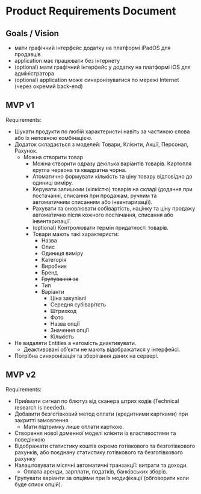 # Product Requirements Document

## Goals / Vision

- мати графічний інтерфейс додатку на платформі iPadOS для продавців
- application має працювати без інтернету
- (optional) мати графічний інтерфейс у додатку на платформі iOS для адміністратора
- (optional) application може синхронізуватися по мережі Internet (через окремий back-end)

## MVP v1

Requirements:

- Шукати продукти по любій характеристиі навіть за частиною слова або їх неповною комбінацією.
- Додаток складається з моделей: Товари, Клієнти, Акції, Персонал, Рахунок.
  - Можна створити товар
    - Можна створити одразу декілька варіантів товарів. Картопля кругла червона та квадратна чорна.
    - Атоматично формувати кількість та ціну товару відповідно до одиниці виміру.
    - Керувати залишкми (кілкістю) товарів на складі (додання при постачанні, списання при продажам, ручним та автоматичним списанням або інвентаризації).
    - Рахувати та оновлювати собівартість, націнку та ціну продажу автоматично після кожного постачання, списання або інвентаризації.
    - (optional) Контролювати термін придатності товарів.
    - Товари мають такі характеристи:
      - Назва
      - Опис
      - Одиниця виміру
      - Категорія
      - Виробник
      - Бренд
      - ~~Групування за~~
      - Тип
      - Варіанти
        - Ціна закупівлі
        - Середня субіварітсть
        - Штрихкод
        - Фото
        - Назва опції
        - Значення опції
        - Кількість
- Не видаляти Entities а натомість диактивувати.
  - Деактивовані обʼєкти не мають відображатися у інтерфейсі.
- Потрібна синхронізація та зберігання даних на сервері.


## MVP v2

Requirements:

- Приймати сигнал по блютуз від сканера штрих кодів (Technical research is needed).
- Добавити безготівковий метод оплати (кредитними картками) при закритті замовлення.
  - Мати підтримку лише оплати карткою.
- Створення нової доменної моделі клієнти із властивостями та поведінкою
- Відображати статистику коштів окремо готівкового та безготівкового рахунків, або поєднану статистику готівкового та безготівкового рахунку
- Налаштовувати місячні автоматичні транзакції: витрати та доходи.
  - Оплата аренди, зарплати, податків, банківських зборів.
- Групувати варіанти за опціями при їх модифікації (обговорити коли буде спиок опцій).

